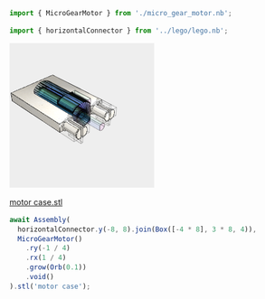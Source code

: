 ```JavaScript
import { MicroGearMotor } from './micro_gear_motor.nb';
```

```JavaScript
import { horizontalConnector } from '../lego/lego.nb';
```

![Image](examples.md.$1_motor_case.png)

[motor case.stl](examples.motor%20case.stl)

```JavaScript
await Assembly(
  horizontalConnector.y(-8, 8).join(Box([-4 * 8], 3 * 8, 4)),
  MicroGearMotor()
    .ry(-1 / 4)
    .rx(1 / 4)
    .grow(Orb(0.1))
    .void()
).stl('motor case');
```
